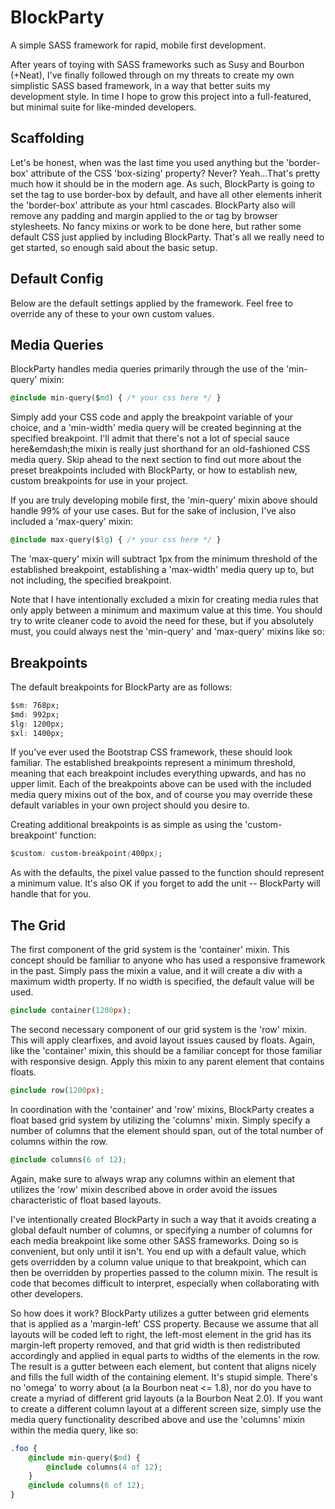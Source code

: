 # BlockParty
A simple SASS framework for rapid, mobile first development.

After years of toying with SASS frameworks such as Susy and Bourbon (+Neat), I've finally followed through on my threats to create my own simplistic SASS based framework, in a way that better suits my development style. In time I hope to grow this project into a full-featured, but minimal suite for like-minded developers.

## Scaffolding

Let's be honest, when was the last time you used anything but the 'border-box' attribute of the CSS 'box-sizing' property? Never? Yeah...That's pretty much how it should be in the modern age. As such, BlockParty is going to set the <html> tag to use border-box by default, and have all other elements inherit the 'border-box' attribute as your html cascades. BlockParty also will remove any padding and margin applied to the <body> or <html> tag by browser stylesheets. No fancy mixins or work to be done here, but rather some default CSS just applied by including BlockParty. That's all we really need to get started, so enough said about the basic setup.

## Default Config

Below are the default settings applied by the framework. Feel free to override any of these to your own custom values.

## Media Queries

BlockParty handles media queries primarily through the use of the 'min-query' mixin:
```css
@include min-query($md) { /* your css here */ }
```
Simply add your CSS code and apply the breakpoint variable of your choice, and a 'min-width' media query will be created beginning at the specified breakpoint. I'll admit that there's not a lot of special sauce here&emdash;the mixin is really just shorthand for an old-fashioned CSS media query. Skip ahead to the next section to find out more about the preset breakpoints included with BlockParty, or how to establish new, custom breakpoints for use in your project.

If you are truly developing mobile first, the 'min-query' mixin above should handle 99% of your use cases. But for the sake of inclusion, I've also included a 'max-query' mixin:
```css
@include max-query($lg) { /* your css here */ }
```
The 'max-query' mixin will subtract 1px from the minimum threshold of the established breakpoint, establishing a 'max-width' media query up to, but not including, the specified breakpoint.

Note that I have intentionally excluded a mixin for creating media rules that only apply between a minimum and maximum value at this time. You should try to write cleaner code to avoid the need for these, but if you absolutely must, you could always nest the 'min-query' and 'max-query' mixins like so:

## Breakpoints

The default breakpoints for BlockParty are as follows:
```css
$sm: 768px;
$md: 992px;
$lg: 1200px;
$xl: 1400px;
```
If you've ever used the Bootstrap CSS framework, these should look familiar. The established breakpoints represent a minimum threshold, meaning that each breakpoint includes everything upwards, and has no upper limit. Each of the breakpoints above can be used with the included media query mixins out of the box, and of course you may override these default variables in your own project should you desire to.

Creating additional breakpoints is as simple as using the 'custom-breakpoint' function:
```css
$custom: custom-breakpoint(400px);
```
As with the defaults, the pixel value passed to the function should represent a minimum value. It's also OK if you forget to add the unit -- BlockParty will handle that for you.

## The Grid

The first component of the grid system is the 'container' mixin. This concept should be familiar to anyone who has used a responsive framework in the past. Simply pass the mixin a value, and it will create a div with a maximum width property. If no width is specified, the default value will be used.
```css
@include container(1200px);
```

The second necessary component of our grid system is the 'row' mixin. This will apply clearfixes, and avoid layout issues caused by floats. Again, like the 'container' mixin, this should be a familiar concept for those familiar with responsive design. Apply this mixin to any parent element that contains floats.
```css
@include row(1200px);
```

In coordination with the 'container' and 'row' mixins, BlockParty creates a float based grid system by utilizing the 'columns' mixin. Simply specify a number of columns that the element should span, out of the total number of columns within the row.
```css
@include columns(6 of 12);
```
Again, make sure to always wrap any columns within an element that utilizes the 'row' mixin described above in order avoid the issues characteristic of float based layouts.

I've intentionally created BlockParty in such a way that it avoids creating a global default number of columns, or specifying a number of columns for each media breakpoint like some other SASS frameworks. Doing so is convenient, but only until it isn't. You end up with a default value, which gets overridden by a column value unique to that breakpoint, which can then be overridden by properties passed to the column mixin. The result is code that becomes difficult to interpret, especially when collaborating with other developers.

So how does it work? BlockParty utilizes a gutter between grid elements that is applied as a 'margin-left' CSS property. Because we assume that all layouts will be coded left to right, the left-most element in the grid has its margin-left property removed, and that grid width is then redistributed accordingly and applied in equal parts to widths of the elements in the row. The result is a gutter between each element, but content that aligns nicely and fills the full width of the containing element. It's stupid simple. There's no 'omega' to worry about (a la Bourbon neat <= 1.8), nor do you have to create a myriad of different grid layouts (a la Bourbon Neat 2.0). If you want to create a different column layout at a different screen size, simply use the media query functionality described above and use the 'columns' mixin within the media query, like so:
```css
.foo {
	@include min-query($md) {
		@include columns(4 of 12);
	}
	@include columns(6 of 12);
}
```

